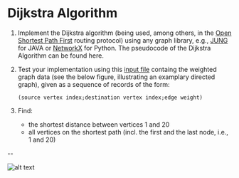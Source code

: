 # Dijkstra Algorithm

1. Implement the Dijkstra algorithm (being used, among others, in the [Open Shortest Path First](https://en.wikipedia.org/wiki/Open_Shortest_Path_First) routing protocol) 
   using any graph library, e.g., [JUNG](http://jung.sourceforge.net/) for JAVA or [NetworkX](http://networkx.github.io/) for Python. The pseudocode of the Dijkstra Algorithm can be found here.


2. Test your implementation using this [input file](https://github.com/sowmya6598/algorithms-data-structures/blob/master/dijkstra/graf.txt) containg the weighted graph data (see the below figure, 
   illustrating an examplary directed graph), given as a sequence of records of the form:
   
   ```
   (source vertex index;destination vertex index;edge weight)
   ```


3. Find:
    - the shortest distance between vertices 1 and 20
    - all vertices on the shortest path (incl. the first and the last node, i.e., 1 and 20)

--


![alt text](http://galaxy.agh.edu.pl/~sedziwy/wordpress/wp-content/uploads/YC8LA.gif)
